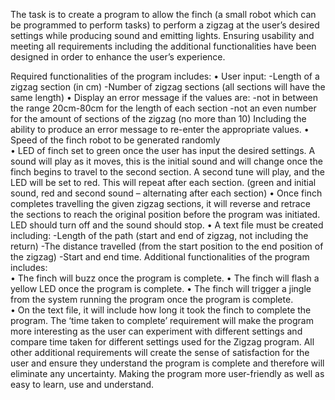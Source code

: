 The task is to create a program to allow the finch (a small robot which can be programmed to perform tasks) to perform a 
zigzag at the user’s desired settings while producing sound and emitting lights. 
Ensuring usability and meeting all requirements including the additional functionalities 
have been designed in order to enhance the user’s experience. 

Required functionalities of the program includes: 
• User input: 
-Length of a zigzag section (in cm) 
-Number of zigzag sections (all sections will have the same length) 
• Display an error message if the values are: 
-not in between the range 20cm-80cm for the length of each section 
-not an even number for the amount of sections of the zigzag (no more than 10) Including the ability to produce an error message to re-enter the appropriate values. 
• Speed of the finch robot to be generated randomly  
• LED of finch set to green once the user has input the desired settings.
A sound will play as it moves, this is the initial sound and will change once the finch begins to travel to the second section. 
A second tune will play, and the LED will be set to red.  This will repeat after each section. 
(green and initial sound, red and second sound – alternating after each section) 
• Once finch completes travelling the given zigzag sections, it will reverse and 
retrace the sections to reach the original position before the program was initiated.
LED should turn off and the sound should stop. 
• A text file must be created including: 
-Length of the path (start and end of zigzag, not including the return) 
-The distance travelled (from the start position to the end position of the zigzag) 
-Start and end time. 
Additional functionalities of the program includes:  
• The finch will buzz once the program is complete. 
• The finch will flash a yellow LED once the program is complete. 
• The finch will trigger a jingle from the system running the program once the program is complete.  
• On the text file, it will include how long it took the finch to complete the program. 
The ‘time taken to complete’ requirement will make the program more interesting as the user can experiment with different settings and compare time taken for different settings used for the Zigzag program. All other additional requirements will create the sense of satisfaction for the user and ensure they understand the program is complete and therefore will eliminate any uncertainty. 
Making the program more user-friendly as well as easy to learn, use and understand.
